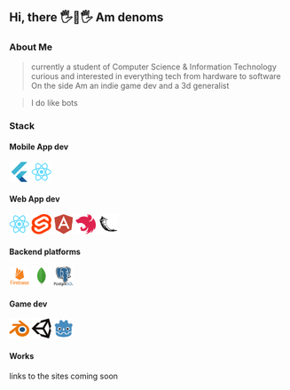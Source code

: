 ## Hi, there 🖐👋🖐 Am denoms

### About Me
> currently a student of Computer Science & Information Technology
> curious and interested in everything tech from hardware to software
> On the side Am an indie game dev and a 3d generalist

> I do like bots

### Stack
#### Mobile App dev
<img src="./images/flutter-original.svg" alt= “flutter” width="36" height="36"> <img src="./images/react-original.svg" alt= “reactnative” width="36" height="36">

#### Web App dev
<img src="./images/react-original.svg" alt= “react” width="36" height="36"> <img src="./images/svelte-original.svg" alt= “svelte” width="36" height="36"> <img src="./images/angularjs-plain.svg" alt= “angular” width="36" height="36"> <img src="./images/nestjs-plain.svg" alt= “next” width="36" height="36"> <img src="./images/flask-original.svg" alt= “flsk” width="36" height="36">


#### Backend platforms
<img src="./images/firebase-plain-wordmark.svg" alt= “firebase” width="36" height="36"> <img src="./images/mongodb-original.svg" alt= “mongo” width="36" height="36"> <img src="./images/postgresql-original-wordmark.svg" alt= “postgres” width="36" height="36">

#### Game dev
<img src="./images/blender-original.svg" alt= “blender” width="36" height="36"> <img src="./images/unity-original.svg" alt= “blender” width="36" height="36"> <img src="./images/godot-original.svg" alt= “godot” width="36" height="36"> 


#### Works
links to the sites coming soon

<!--
**botdenoms/botdenoms** is a ✨ _special_ ✨ repository because its `README.md` (this file) appears on your GitHub profile.

Here are some ideas to get you started:svelte

- 🔭 I’m currently working on ...
- 🌱 I’m currently learning ...
- 👯 I’m looking to collaborate on ...
- 🤔 I’m looking for help with ...
- 💬 Ask me about ...
- 📫 How to reach me: ...
- 😄 Pronouns: ...
- ⚡ Fun fact: ...
-->
